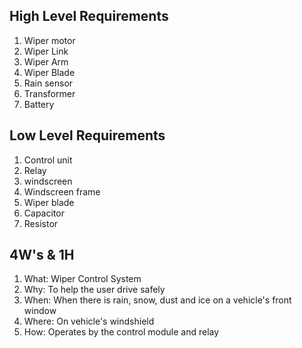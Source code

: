 ## High Level Requirements

1. Wiper motor
2. Wiper Link
3. Wiper Arm 
4. Wiper Blade
5. Rain sensor
6. Transformer
7. Battery

## Low Level Requirements

1. Control unit
2. Relay
3. windscreen
4. Windscreen frame
5. Wiper blade
6. Capacitor
7. Resistor 

## 4W's & 1H 
1. What:
Wiper Control System
2. Why: To help the user drive safely
3. When: When there is rain, snow, dust and ice on a vehicle's front window
4. Where: On vehicle's windshield
5. How: Operates by the control module and relay
